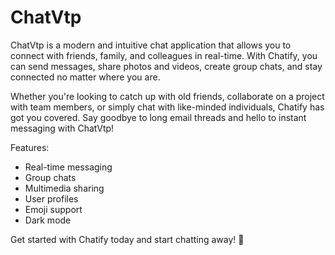 # ChatVtp

ChatVtp is a modern and intuitive chat application that allows you to connect with friends, family, and colleagues in real-time. With Chatify, you can send messages, share photos and videos, create group chats, and stay connected no matter where you are.

Whether you're looking to catch up with old friends, collaborate on a project with team members, or simply chat with like-minded individuals, Chatify has got you covered. Say goodbye to long email threads and hello to instant messaging with ChatVtp!

Features:
- Real-time messaging
- Group chats
- Multimedia sharing
- User profiles
- Emoji support
- Dark mode

Get started with Chatify today and start chatting away! 🎉
